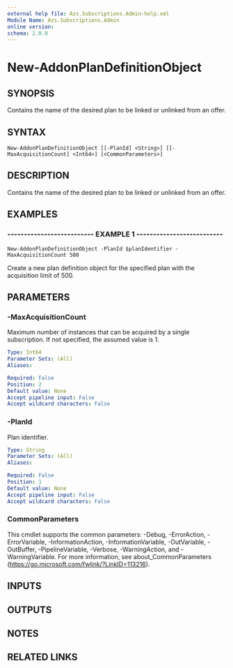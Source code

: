 ```yaml
---
external help file: Azs.Subscriptions.Admin-help.xml
Module Name: Azs.Subscriptions.Admin
online version: 
schema: 2.0.0
---
```


# New-AddonPlanDefinitionObject

## SYNOPSIS
Contains the name of the desired plan to be linked or unlinked from an offer.

## SYNTAX

```
New-AddonPlanDefinitionObject [[-PlanId] <String>] [[-MaxAcquisitionCount] <Int64>] [<CommonParameters>]
```

## DESCRIPTION
Contains the name of the desired plan to be linked or unlinked from an offer.

## EXAMPLES

### -------------------------- EXAMPLE 1 --------------------------
```
New-AddonPlanDefinitionObject -PlanId $planIdentifier -MaxAcquisitionCount 500
```

Create a new plan definition object for the specified plan with the acquisition limit of 500.

## PARAMETERS

### -MaxAcquisitionCount
Maximum number of instances that can be acquired by a single subscription.
If not specified, the assumed value is 1.

```yaml
Type: Int64
Parameter Sets: (All)
Aliases: 

Required: False
Position: 2
Default value: None
Accept pipeline input: False
Accept wildcard characters: False
```

### -PlanId
Plan identifier.

```yaml
Type: String
Parameter Sets: (All)
Aliases: 

Required: False
Position: 1
Default value: None
Accept pipeline input: False
Accept wildcard characters: False
```

### CommonParameters
This cmdlet supports the common parameters: -Debug, -ErrorAction, -ErrorVariable, -InformationAction, -InformationVariable, -OutVariable, -OutBuffer, -PipelineVariable, -Verbose, -WarningAction, and -WarningVariable. For more information, see about_CommonParameters (https://go.microsoft.com/fwlink/?LinkID=113216).

## INPUTS

## OUTPUTS

## NOTES

## RELATED LINKS

